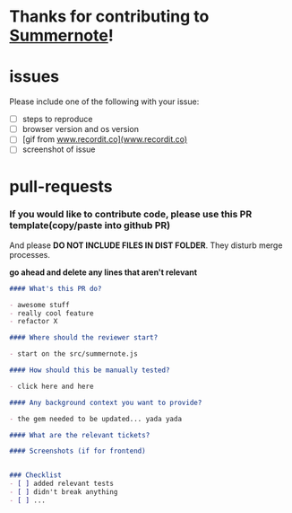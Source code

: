 # Thanks for contributing to [Summernote](http://summernote.org)!

# issues

Please include one of the following with your issue:

- [ ] steps to reproduce
- [ ] browser version and os version
- [ ] [gif from www.recordit.co](www.recordit.co)
- [ ] screenshot of issue

# pull-requests

### If you would like to contribute code, please use this PR template(copy/paste into github PR)
And please **DO NOT INCLUDE FILES IN DIST FOLDER**. They disturb merge processes.

**go ahead and delete any lines that aren't relevant**

```markdown
#### What's this PR do?

- awesome stuff
- really cool feature
- refactor X

#### Where should the reviewer start?

- start on the src/summernote.js

#### How should this be manually tested?

- click here and here

#### Any background context you want to provide?

- the gem needed to be updated... yada yada

#### What are the relevant tickets?

#### Screenshots (if for frontend)


### Checklist
- [ ] added relevant tests
- [ ] didn't break anything
- [ ] ...

```
